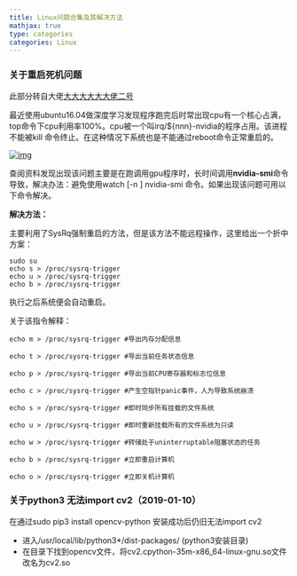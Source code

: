 ```yaml
---
title: Linux问题合集及其解决方法
mathjax: true
type: categories
categories: Linux
---
```


### 关于重启死机问题

此部分转自大佬[大大大大大大佬二号](https://izhaolei.github.io/pytorch4.0/2018/06/19/PyTorch-fix-layer/)

最近使用ubuntu16.04做深度学习发现程序跑完后时常出现cpu有一个核心占满，top命令下cpu利用率100%。cpu被一个叫irq/${nnn}-nvidia的程序占用。该进程不能被kill 命令终止。在这种情况下系统也是不能通过reboot命令正常重启的。

[![img](https://i.imgur.com/A8Q0SoV.jpg)](https://i.imgur.com/A8Q0SoV.jpg)

查阅资料发现出现该问题主要是在跑调用gpu程序时，长时间调用**nvidia-smi**命令导致，解决办法：避免使用watch [-n ] nvidia-smi 命令。如果出现该问题可用以下命令解决。

**解决方法：**

主要利用了SysRq强制重启的方法，但是该方法不能远程操作，这里给出一个折中方案：

```
sudo su
echo s > /proc/sysrq-trigger
echo u > /proc/sysrq-trigger
echo b > /proc/sysrq-trigger
```

执行之后系统便会自动重启。

关于该指令解释：

```
echo m > /proc/sysrq-trigger #导出内存分配信息

echo t > /proc/sysrq-trigger #导出当前任务状态信息

echo p > /proc/sysrq-trigger #导出当前CPU寄存器和标志位信息

echo c > /proc/sysrq-trigger #产生空指针panic事件，人为导致系统崩溃

echo s > /proc/sysrq-trigger #即时同步所有挂载的文件系统

echo u > /proc/sysrq-trigger #即时重新挂载所有的文件系统为只读

echo w > /proc/sysrq-trigger #转储处于uninterruptable阻塞状态的任务

echo b > /proc/sysrq-trigger #立即重启计算机

echo o > /proc/sysrq-trigger #立即关机计算机
```


### 关于python3 无法import cv2（2019-01-10）

在通过sudo pip3 install opencv-python 安装成功后仍旧无法import cv2 

- 进入/usr/local/lib/python3*/dist-packages/ (python3安装目录)
- 在目录下找到opencv文件，将cv2.cpython-35m-x86_64-linux-gnu.so文件改名为cv2.so